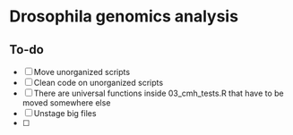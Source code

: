# Drosophila genomics analysis

## To-do
- [ ] Move unorganized scripts
- [ ] Clean code on unorganized scripts
- [ ] There are universal functions inside 03_cmh_tests.R that have to be moved somewhere else
- [ ] Unstage big files
- [ ]

